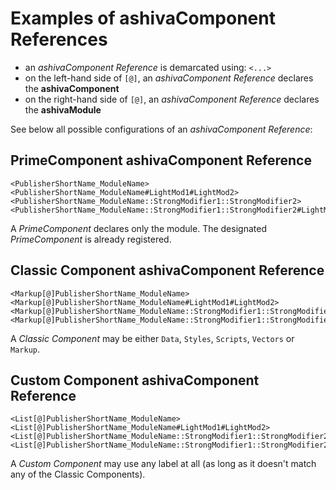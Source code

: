 # Examples of ashivaComponent References

 - an *ashivaComponent Reference*  is demarcated using: `<...>`
 - on the left-hand side of `[@]`, an *ashivaComponent Reference* declares the **ashivaComponent**
 - on the right-hand side of `[@]`, an *ashivaComponent Reference* declares the **ashivaModule**

See below all possible configurations of an *ashivaComponent Reference*:

## PrimeComponent ashivaComponent Reference
```
<PublisherShortName_ModuleName>
<PublisherShortName_ModuleName#LightMod1#LightMod2>
<PublisherShortName_ModuleName::StrongModifier1::StrongModifier2>
<PublisherShortName_ModuleName::StrongModifier1::StrongModifier2#LightMod1#LightMod2>
```
A *PrimeComponent* declares only the module. The designated *PrimeComponent* is already registered.

## Classic Component ashivaComponent Reference
```
<Markup[@]PublisherShortName_ModuleName>
<Markup[@]PublisherShortName_ModuleName#LightMod1#LightMod2>
<Markup[@]PublisherShortName_ModuleName::StrongModifier1::StrongModifier2>
<Markup[@]PublisherShortName_ModuleName::StrongModifier1::StrongModifier2#LightMod1#LightMod2>
```
A *Classic Component* may be either `Data`, `Styles`, `Scripts`, `Vectors` or `Markup`.


## Custom Component ashivaComponent Reference
```
<List[@]PublisherShortName_ModuleName>
<List[@]PublisherShortName_ModuleName#LightMod1#LightMod2>
<List[@]PublisherShortName_ModuleName::StrongModifier1::StrongModifier2>
<List[@]PublisherShortName_ModuleName::StrongModifier1::StrongModifier2#LightMod1#LightMod2>
```
A *Custom Component* may use any label at all (as long as it doesn't match any of the Classic Components).
